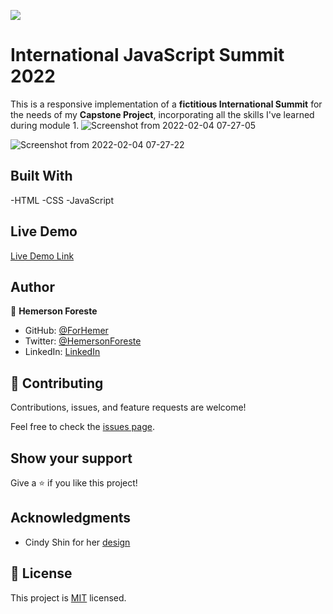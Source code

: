![](https://img.shields.io/badge/Microverse-blueviolet)

# International JavaScript Summit 2022

This is a responsive implementation of a **fictitious International Summit** for the needs of my **Capstone Project**, incorporating all the skills I've learned during module 1.
![Screenshot from 2022-02-04 07-27-05](https://user-images.githubusercontent.com/88809610/152536288-2a5e440e-a6be-4415-9384-ed2a10bc39ab.png)

![Screenshot from 2022-02-04 07-27-22](https://user-images.githubusercontent.com/88809610/152536314-c338931b-d9cd-4a0d-8685-687faf2f7060.png)



## Built With

-HTML
-CSS
-JavaScript

## Live Demo

[Live Demo Link](https://forhemer.github.io/Capstone-Project/)
## Author

👤 **Hemerson Foreste**

- GitHub: [@ForHemer](https://github.com/ForHemer)
- Twitter: [@HemersonForeste](https://twitter.com/HemersonForeste)
- LinkedIn: [LinkedIn](https://linkedin.com/in/hemerson-foreste-890685197)

## 🤝 Contributing

Contributions, issues, and feature requests are welcome!

Feel free to check the [issues page](../../issues/).

## Show your support

Give a ⭐️ if you like this project!

## Acknowledgments

- Cindy Shin for her [design](https://www.behance.net/gallery/29845175/CC-Global-Summit-2015)

## 📝 License

This project is [MIT](./MIT.md) licensed.
